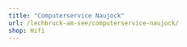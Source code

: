 ```yaml
---
title: "Computerservice Naujock"
url: /lechbruck-am-see/computerservice-naujock/
shop: Hifi
---
```

